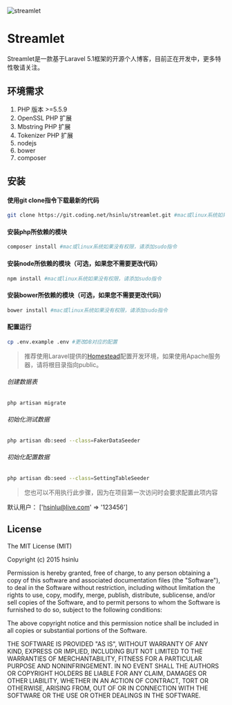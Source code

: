 ![streamlet](https://dn-coding-net-production-static.qbox.me/2f906fe6-a1bd-49bf-9662-cec3e9c80a7b.png)

# Streamlet

Streamlet是一款基于Laravel 5.1框架的开源个人博客，目前正在开发中，更多特性敬请关注。

## 环境需求
1. PHP 版本 >=5.5.9
2. OpenSSL PHP 扩展
3. Mbstring PHP 扩展
4. Tokenizer PHP 扩展
5. nodejs
6. bower
7. composer

## 安装

#### 使用git clone指令下载最新的代码
```bash
git clone https://git.coding.net/hsinlu/streamlet.git #mac或linux系统如果没有权限，请添加sudo指令
```

#### 安装php所依赖的模块
```bash
composer install #mac或linux系统如果没有权限，请添加sudo指令
```

#### 安装node所依赖的模块（可选，如果您不需要更改代码）
```bash
npm install #mac或linux系统如果没有权限，请添加sudo指令
```

#### 安装bower所依赖的模块（可选，如果您不需要更改代码）
```bash
bower install #mac或linux系统如果没有权限，请添加sudo指令
```

#### 配置运行
```bash
cp .env.example .env #更改DB对应的配置
```
> 推荐使用Laravel提供的[Homestead](http://laravel.com/docs/5.1/homestead)配置开发环境，如果使用Apache服务器，请将根目录指向public。

###### 创建数据表
```bash
php artisan migrate
```

###### 初始化测试数据
```bash
php artisan db:seed --class=FakerDataSeeder
```

###### 初始化配置数据
```bash
php artisan db:seed --class=SettingTableSeeder
```
> 您也可以不用执行此步骤，因为在项目第一次访问时会要求配置此项内容

默认用户： ['hsinlu@live.com' => '123456']  

## License
The MIT License (MIT)

Copyright (c) 2015 hsinlu

Permission is hereby granted, free of charge, to any person obtaining a copy of
this software and associated documentation files (the "Software"), to deal in
the Software without restriction, including without limitation the rights to
use, copy, modify, merge, publish, distribute, sublicense, and/or sell copies of
the Software, and to permit persons to whom the Software is furnished to do so,
subject to the following conditions:

The above copyright notice and this permission notice shall be included in all
copies or substantial portions of the Software.

THE SOFTWARE IS PROVIDED "AS IS", WITHOUT WARRANTY OF ANY KIND, EXPRESS OR
IMPLIED, INCLUDING BUT NOT LIMITED TO THE WARRANTIES OF MERCHANTABILITY, FITNESS
FOR A PARTICULAR PURPOSE AND NONINFRINGEMENT. IN NO EVENT SHALL THE AUTHORS OR
COPYRIGHT HOLDERS BE LIABLE FOR ANY CLAIM, DAMAGES OR OTHER LIABILITY, WHETHER
IN AN ACTION OF CONTRACT, TORT OR OTHERWISE, ARISING FROM, OUT OF OR IN
CONNECTION WITH THE SOFTWARE OR THE USE OR OTHER DEALINGS IN THE SOFTWARE.